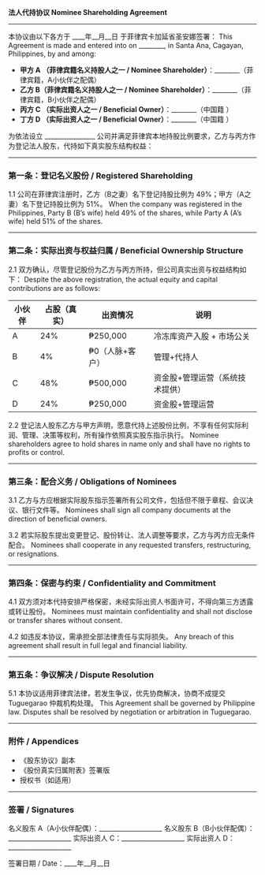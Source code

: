 **法人代持协议 Nominee Shareholding Agreement**

---

本协议由以下各方于 \_\_\_\_年\_\_月\_\_日 于菲律宾卡加延省圣安娜签署：
This Agreement is made and entered into on \_\_\_\_\_\_\_\_, in Santa Ana, Cagayan, Philippines, by and among:

* **甲方 A  （菲律宾籍名义持股人之一 / Nominee Shareholder）**：\_\_\_\_\_\_\_\_（菲律宾籍，A小伙伴之配偶）
* **乙方 B（菲律宾籍名义持股人之一 / Nominee Shareholder）**：\_\_\_\_\_\_\_\_（菲律宾籍，B小伙伴之配偶）
* **丙方 C （实际出资人之一 / Beneficial Owner）**：\_\_\_\_\_\_\_\_（中国籍 ）
* **丁方 D （实际出资人之一 / Beneficial Owner）**：\_\_\_\_\_\_\_\_（中国籍 ）

为依法设立 \_\_\_\_\_\_\_\_\_\_\_\_\_\_\_\_  公司并满足菲律宾本地持股比例要求，乙方与丙方作为登记法人股东，代持如下真实股东结构权益：

---

### 第一条：登记名义股份 / Registered Shareholding

1.1 公司在菲律宾注册时，乙方（B之妻）名下登记持股比例为 49%；甲方（A之妻）名下登记持股比例为 51%。
When the company was registered in the Philippines, Party B (B’s wife) held 49% of the shares, while Party A (A’s wife) held 51% of the shares.

---

### 第二条：实际出资与权益归属 / Beneficial Ownership Structure

2.1 双方确认，尽管登记股份为乙方与丙方所持，但公司真实出资与权益结构如下：
Despite the above registration, the actual equity and capital contributions are as follows:

| 小伙伴 | 占股（真实）    | 出资情况      | 说明      |
| --- | --------- | --------- | ------- |
| A   | 24%       | ₱250,000  | 冷冻库资产入股 + 市场公关 |
| B   | 4%      | ₱0（人脉+客户） | 管理+代持人  |
| C   | 48%       | ₱500,000  | 资金股+管理运营（系统技术提供） |
| D   | 24%       | ₱250,000  | 资金股+管理运营 |

2.2 登记法人股东乙方与甲方声明，愿意代持上述股份比例，不享有任何实际利润、管理、决策等权利，所有操作依照真实股东指示执行。
Nominee shareholders agree to hold shares in name only and shall have no rights to profits or control.

---

### 第三条：配合义务 / Obligations of Nominees

3.1 乙方与方应根据实际股东指示签署所有公司文件，包括但不限于章程、会议决议、银行文件等。
Nominees shall sign all company documents at the direction of beneficial owners.

3.2 若实际股东提出变更登记、股份转让、法人调整等要求，乙方与丙方应无条件配合。
Nominees shall cooperate in any requested transfers, restructuring, or resignations.

---

### 第四条：保密与约束 / Confidentiality and Commitment

4.1 双方须对本代持安排严格保密，未经实际出资人书面许可，不得向第三方透露或转让股份。
Nominees must maintain confidentiality and shall not disclose or transfer shares without consent.

4.2 如违反本协议，需承担全部法律责任与实际损失。
Any breach of this agreement shall result in full legal and financial liability.

---

### 第五条：争议解决 / Dispute Resolution

5.1 本协议适用菲律宾法律，若发生争议，优先协商解决，协商不成提交 Tuguegarao 仲裁机构处理。
This Agreement shall be governed by Philippine law. Disputes shall be resolved by negotiation or arbitration in Tuguegarao.

---

### 附件 / Appendices

* 《股东协议》副本
* 《股份真实归属附表》签署版
* 授权书（如适用）

---

### 签署 / Signatures


名义股东 A（A小伙伴配偶）：\_\_\_\_\_\_\_\_\_\_\_\_\_\_\_\_\_\_\_\_
名义股东 B（B小伙伴配偶）：\_\_\_\_\_\_\_\_\_\_\_\_\_\_\_\_\_\_\_\_
实际出资人 C：\_\_\_\_\_\_\_\_\_\_\_\_\_\_\_\_\_\_\_\_
实际出资人 D：\_\_\_\_\_\_\_\_\_\_\_\_\_\_\_\_\_\_\_\_

签署日期 / Date：\_\_\_\_年\_\_月\_\_日
